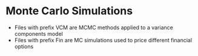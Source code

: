 # Monte Carlo Simulations
* Files with prefix VCM are MCMC methods applied to a variance components model
* Files with prefix Fin are MC simulations used to price different financial options
